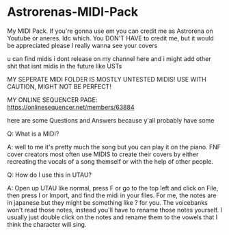 # Astrorenas-MIDI-Pack
My MIDI Pack. If you're gonna use em you can credit me as Astrorena on Youtube or aneres. Idc which. You DON'T HAVE to credit me, but it would be appreciated please I really wanna see your covers

u can find midis i dont release on my channel here and i might add other shit that isnt midis in the future like USTs


MY SEPERATE MIDI FOLDER IS MOSTLY UNTESTED MIDIS! USE WITH CAUTION, MIGHT NOT BE PERFECT!

MY ONLINE SEQUENCER PAGE: https://onlinesequencer.net/members/63884


here are some Questions and Answers because y'all probably have some

Q: What is a MIDI?

A: well to me it's pretty much the song but you can play it on the piano. FNF cover creators most often use MIDIS to create their covers by either recreating the vocals of a song themself or with the help of other people.

Q: How do I use this in UTAU?

A: Open up UTAU like normal, press F or go to the top left and click on File, then press I or Import, and find the midi in your files. For me, the notes are in japanese but they might be something like ? for you. The voicebanks won't read those notes, instead you'll have to rename those notes yourself. I usually just double click on the notes and rename them to the vowels that I think the character will sing.
